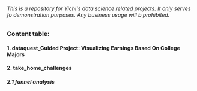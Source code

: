 ###### This is a repository for Yichi's data science related projects. It only serves fo demonstration purposes. Any business usage will b prohibited.

### Content table:

#### 1. dataquest_Guided Project: Visualizing Earnings Based On College Majors
#### 2. take_home_challenges
#####    2.1 funnel analysis




